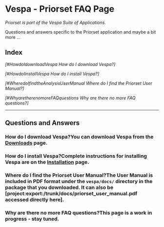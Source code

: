 # Vespa - Priorset FAQ Page
_Priorset is part of the Vespa Suite of Applications._

Questions and answers specific to the Priorset application and maybe a bit more ...

## Index
*[#HowdoIdownloadVespa How do I download Vespa?]*

*[#HowdoIinstallVespa How do I install Vespa?]*

*[#WheredoIfindtheAnalysisUserManual Where do I find the Priorset User Manual?]*

*[#WhyaretherenomoreFAQquestions Why are there no more FAQ questions?]*

----
## Questions and Answers
### How do I download Vespa?You can download Vespa from the [Downloads](http://scion.duhs.duke.edu/vespa/project/wiki/Downloads) page.

### How do I install Vespa?Complete instructions for installing Vespa are on the [Installation](http://scion.duhs.duke.edu/vespa/project/wiki/Installation) page.

### Where do I find the Priorset User Manual?The User Manual is included in PDF format under the `vespa/docs/` directory in the package that you downloaded. It can also be [project:export:/trunk/docs/priorset_user_manual.pdf accessed directly here].

### Why are there no more FAQ questions?This page is a work in progress - stay tuned.
